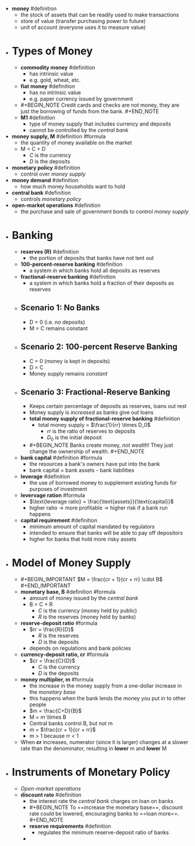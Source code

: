 - **money** #definition
	- the stock of assets that can be readily used to make transactions
	- store of value (transfer purchasing power to future)
	- unit of account (everyone uses it to measure value)
- # Types of Money
	- **commodity money** #definition
		- has intrinsic value
		- e.g. gold, wheat, etc.
	- **fiat money** #definition
		- has no intrinsic value
		- e.g. paper currency issued by government
	- #+BEGIN_NOTE
	  Credit cards and checks are not money, they are just the borrowing of funds from the bank. 
	  #+END_NOTE
	- **M1** #definition
		- type of money supply that includes currency and deposits
		- cannot be controlled by the *central bank*
- **money supply, M** #definition #formula
	- the quantity of money available on the market
	- M = C + D
		- *C* is the currency
		- *D* is the deposits
- **monetary policy** #definition
	- control over *money supply*
- **money demand** #definition
	- how much money households want to hold
- **central bank** #definition
	- controls *monetary policy*
- **open-market operations** #definition
	- the purchase and sale of government bonds to control *money supply*
- # Banking
	- **reserves (R)** #definition
		- the portion of deposits that banks have not lent out
	- **100-percent-reserve banking** #definition
		- a system in which banks hold all deposits as reserves
	- **fractional-reserve banking** #definition
		- a system in which banks hold a fraction of their deposits as reserves
	- ## Scenario 1: No Banks
		- D = 0 (i.e. no deposits)
		- M = C remains constant
	- ## Scenario 2: 100-percent Reserve Banking
		- C = 0 (money is kept in deposits)
		- D = C
		- Money supply remains *constant*
	- ## Scenario 3: Fractional-Reserve Banking
		- Keeps certain percentage of deposits as reserves, loans out rest
		- Money supply is *increased* as banks give out loans
		- **total money supply of fractional-reserve banking** #definition
			- total money supply = $\frac{1}{rr} \times D_0$
				- *rr* is the ratio of reserves to deposits
				- $D_0$ is the initial deposit
		- #+BEGIN_NOTE
		  Banks create money, *not wealth*! They just change the ownership of wealth.
		  #+END_NOTE
	- **bank capital** #definition #formula
		- the resources a bank's owners have put into the bank
		- bank capital = bank assets - bank liabilities
	- **leverage** #definition
		- the use of borrowed money to supplement existing funds for purposes of investment
	- **levervage ration** #formula
		- $\text{leverage ratio} = \frac{\text{assets}}{\text{capital}}$
		- higher ratio $\rightarrow$ more profitable $\rightarrow$ higher risk if a bank run happens
	- **capital requirement** #definition
		- minimum amount of capital mandated by regulators
		- intended to ensure that banks will be able to pay off depositors
		- higher for banks that hold more risky assets
- # Model of Money Supply
	- #+BEGIN_IMPORTANT
	  $M = \frac{cr + 1}{cr + rr} \cdot B$
	  #+END_IMPORTANT
	- **monetary base, B** #definition #formula
		- amount of money issued by the *central bank*
		- B = C + R
			- *C* is the currency (money held by public)
			- *R* is the reserves (money held by banks)
	- **reserve-deposit ratio** #formula
		- $rr = \frac{R}{D}$
			- *R* is the reserves
			- *D* is the deposits
		- depends on regulations and bank policies
	- **currency-deposit ratio, cr** #formula
		- $cr = \frac{C}{D}$
			- *C* is the currency
			- *D* is the deposits
	- **money multiplier, m** #formula
		- the increase in the money supply from a one-dollar increase in the *monetary base*
		- this happens when the bank lends the money you put in to other people
		- $m = \frac{C+D}{B}$
		- M = m \times B
		- Central banks control B, but not m
		- m = $\frac{cr + 1}{cr + rr}$
		- m > 1 because rr < 1
	- When **cr** increases, numerator (since it is larger) changes at a slower rate than the denominator, resulting in **lower** m and **lower** M
- # Instruments of Monetary Policy
	- *Open-market operations*
	- **discount rate** #definition
		- the interest rate the *central bank* charges on loan on banks
		- #+BEGIN_NOTE
		  To ==increase the monetary base==, discount rate could be lowered, encouraging banks to ==loan more==.
		  #+END_NOTE
		- **reserve requirements** #definition
			- regulates the minimum reserve-deposit ratio of banks
		-